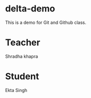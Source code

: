 # delta-demo
This is a demo for Git and Github class.


# Teacher 
Shradha khapra

# Student
Ekta Singh
